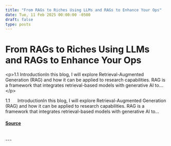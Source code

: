 ```yaml
---
title: "From RAGs to Riches Using LLMs and RAGs to Enhance Your Ops"
date: Tue, 11 Feb 2025 00:00:00 -0500
draft: false
type: posts
---
```

# From RAGs to Riches Using LLMs and RAGs to Enhance Your Ops





 &lt;p&gt;1.1 IntroductionIn this blog, I will explore Retrieval-Augmented Generation (RAG) and how it can be applied to research capabilities. RAG is a framework that integrates retrieval-based models with generative AI to…&lt;/p&gt; 

<p>1.1      IntroductionIn this blog, I will explore Retrieval-Augmented Generation (RAG) and how it can be applied to research capabilities. RAG is a framework that integrates retrieval-based models with generative AI to…</p>

#### [Source](https://trustedsec.com/blog/from-rags-to-riches-using-llms-and-rags-to-enhance-your-ops)

<br/>
---
